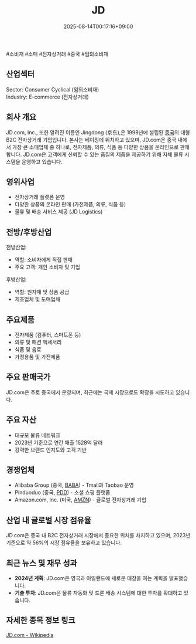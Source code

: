 ﻿---
title: "JD"
date: 2025-08-14T00:17:16+09:00
lastmod: 2025-08-14T00:17:16+09:00
type: docs
sidebar:
  open: true
weight: 466
---
<div style="display:none">
  <meta property="article:published_time" content="2025-08-13T15:17:16Z" />
  <meta property="article:modified_time" content="2025-08-13T15:17:16Z" />
</div>
#소비재 #소매 #전자상거래 #중국  #임의소비재 

## 산업섹터

Sector: Consumer Cyclical (임의소비재)  
Industry: E-commerce (전자상거래)

## 회사 개요

JD.com, Inc., 또한 알려진 이름인 Jingdong (京东),은 1998년에 설립된 [중국](/industry-study/4국가중국/)의 대형 B2C 전자상거래 기업입니다. 본사는 베이징에 위치하고 있으며, JD.com은 중국 내에서 가장 큰 소매업체 중 하나로, 전자제품, 의류, 식품 등 다양한 상품을 온라인으로 판매합니다. JD.com은 고객에게 신뢰할 수 있는 품질의 제품을 제공하기 위해 자체 물류 시스템을 운영하고 있습니다.

## 영위사업

- 전자상거래 플랫폼 운영
- 다양한 상품의 온라인 판매 (가전제품, 의류, 식품 등)
- 물류 및 배송 서비스 제공 (JD Logistics)

## 전방/후방산업

전방산업:

- 역할: 소비자에게 직접 판매
- 주요 고객: 개인 소비자 및 기업

후방산업:

- 역할: 원자재 및 상품 공급
- 제조업체 및 도매업체

## 주요제품

- 전자제품 (컴퓨터, 스마트폰 등)
- 의류 및 패션 액세서리
- 식품 및 음료
- 가정용품 및 가전제품

## 주요 판매국가

JD.com은 주로 중국에서 운영되며, 최근에는 국제 시장으로도 확장을 시도하고 있습니다.

## 주요 자산

- 대규모 물류 네트워크
- 2023년 기준으로 연간 매출 1528억 달러
- 강력한 브랜드 인지도와 고객 기반

## 경쟁업체

- Alibaba Group (중국, [BABA](/company-analysis/baba/)) - Tmall과 Taobao 운영
- Pinduoduo (중국, [PDD](/company-analysis/pdd/)) - 소셜 쇼핑 플랫폼
- Amazon.com, Inc. (미국, [AMZN](/company-analysis/amzn/)) - 글로벌 전자상거래 기업

## 산업 내 글로벌 시장 점유율

JD.com은 중국 내 B2C 전자상거래 시장에서 중요한 위치를 차지하고 있으며, 2023년 기준으로 약 56%의 시장 점유율을 보유하고 있습니다.

## 최근 뉴스 및 재무 성과

- **2024년 계획**: JD.com은 영국과 아일랜드에 새로운 매장을 여는 계획을 발표했습니다.
- **기술 투자**: JD.com은 물류 자동화 및 드론 배송 시스템에 대한 투자를 확대하고 있습니다.

## 자세한 종목 정보 링크

[JD.com - Wikipedia](https://en.wikipedia.org/wiki/JD.com)
